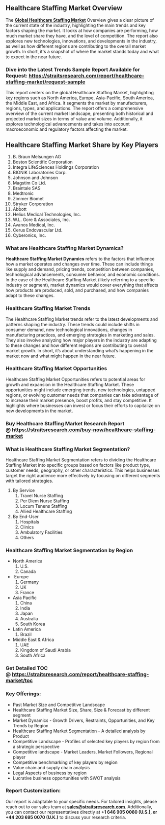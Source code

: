 <h2>Healthcare Staffing Market Overview</h2>
<p>The <strong><a href=https://straitsresearch.com/report/healthcare-staffing-market>Global Healthcare Staffing Market</a></strong> Overview gives a clear picture of the current state of the industry, highlighting the main trends and key factors shaping the market. It looks at how companies are performing, how much market share they have, and the level of competition. The report also explores new technologies, innovations, and developments in the industry, as well as how different regions are contributing to the overall market growth. In short, it's a snapshot of where the market stands today and what to expect in the near future.</p>
<h3><strong>Dive into the Latest Trends Sample Report Available for Request:&nbsp;</strong><strong><a href=https://straitsresearch.com/report/healthcare-staffing-market/request-sample>https://straitsresearch.com/report/healthcare-staffing-market/request-sample</a></strong></h3>
<p>This report centers on the global Healthcare Staffing Market, highlighting key regions such as North America, Europe, Asia-Pacific, South America, the Middle East, and Africa. It segments the market by manufacturers, regions, types, and applications. The report offers a comprehensive overview of the current market landscape, presenting both historical and projected market sizes in terms of value and volume. Additionally, it explores technological advancements and takes into account macroeconomic and regulatory factors affecting the market.</p>
<h2>Healthcare Staffing Market Share by Key Players</h2>
<p><ol>
<li>B. Braun Melsungen AG</li>
<li>Boston Scientific Corporation</li>
<li>Integra LifeSciences Holdings Corporation</li>
<li>BIONIK Laboratories Corp.</li>
<li>Johnson and Johnson</li>
<li>Magstim Co Ltd.</li>
<li>Braintale SAS</li>
<li>Medtronic</li>
<li>Zimmer Biomet</li>
<li>Stryker Corporation</li>
<li>Abbott</li>
<li>Helius Medical Technologies, Inc.</li>
<li>W.L. Gore &amp; Associates, Inc.</li>
<li>Avanos Medical, Inc.</li>
<li>Cerus Endovascular Ltd.</li>
<li>Cyberonics, Inc.</li>
</ol></p>
<h3>What are Healthcare Staffing Market Dynamics?</h3>
<p><strong>Healthcare Staffing Market Dynamics</strong> refers to the factors that influence how a market operates and changes over time. These can include things like supply and demand, pricing trends, competition between companies, technological advancements, consumer behavior, and economic conditions. In the case of the Healthcare Staffing Market (likely referring to a specific industry or segment), market dynamics would cover everything that affects how products are produced, sold, and purchased, and how companies adapt to these changes.</p>
<h3>Healthcare Staffing Market Trends</h3>
<p>The Healthcare Staffing Market trends refer to the latest developments and patterns shaping the industry. These trends could include shifts in consumer demand, new technological innovations, changes in manufacturing practices, and emerging strategies in marketing and sales. They also involve analyzing how major players in the industry are adapting to these changes and how different regions are contributing to overall market growth. In short, it&rsquo;s about understanding what&rsquo;s happening in the market now and what might happen in the near future.</p>
<h3>Healthcare Staffing Market Opportunities</h3>
<p>Healthcare Staffing Market Opportunities refers to potential areas for growth and expansion in the Healthcare Staffing Market. These opportunities might include emerging trends, new technologies, untapped regions, or evolving customer needs that companies can take advantage of to increase their market presence, boost profits, and stay competitive. It highlights where businesses can invest or focus their efforts to capitalize on new developments in the market.</p>
<h3><strong>Buy Healthcare Staffing Market Research Report @&nbsp;</strong><strong><a href=https://straitsresearch.com/buy-now/healthcare-staffing-market>https://straitsresearch.com/buy-now/healthcare-staffing-market</a></strong></h3>
<h3>What is Healthcare Staffing Market Segmentation?</h3>
<p>Healthcare Staffing Market Segmentation refers to dividing the Healthcare Staffing Market into specific groups based on factors like product type, customer needs, geography, or other characteristics. This helps businesses target the right audience more effectively by focusing on different segments with tailored strategies.</p>
<p><ol>
<li>By Service
<ol>
<li>Travel Nurse Staffing</li>
<li>Per Diem Nurse Staffing</li>
<li>Locum Tenens Staffing</li>
<li>Allied Healthcare Staffing</li>
</ol>
</li>
<li>By End-User
<ol>
<li>Hospitals</li>
<li>Clinics</li>
<li>Ambulatory Facilities</li>
<li>Others</li>
</ol>
</li>
</ol></p>
<h3>Healthcare Staffing Market Segmentation by Region</h3>
<ul>
<li>North America
<ol>
<li>U.S.</li>
<li>Canada</li>
</ol>
</li>
<li>&nbsp;Europe
<ol>
<li>Germany</li>
<li>UK</li>
<li>France</li>
</ol>
</li>
<li>Asia Pacific
<ol>
<li>China</li>
<li>India</li>
<li>Japan</li>
<li>Australia</li>
<li>South Korea</li>
</ol>
</li>
<li>Latin America
<ol>
<li>Brazil</li>
</ol>
</li>
<li>Middle East &amp; Africa
<ol>
<li>UAE</li>
<li>Kingdom of Saudi Arabia</li>
<li>South Africa</li>
</ol>
</li>
</ul>
<h3>Get Detailed TOC @&nbsp;<a href=https://straitsresearch.com/report/healthcare-staffing-market/toc>https://straitsresearch.com/report/healthcare-staffing-market/toc</a></h3>
<h3>Key Offerings:</h3>
<ul>
<li>Past Market Size and Competitive Landscape</li>
<li>Healthcare Staffing Market Size, Share, Size &amp; Forecast by different segment</li>
<li>Market Dynamics - Growth Drivers, Restraints, Opportunities, and Key Trends by Region</li>
<li>Healthcare Staffing Market Segmentation - A detailed analysis by Product</li>
<li>Competitive Landscape - Profiles of selected key players by region from a strategic perspective</li>
<li>Competitive landscape - Market Leaders, Market Followers, Regional player</li>
<li>Competitive benchmarking of key players by region</li>
<li>Value chain and supply chain analysis</li>
<li>Legal Aspects of business by region</li>
<li>Lucrative business opportunities with SWOT analysis</li>
</ul>
<h3>Report Customization:</h3>
<p>Our report is adaptable to your specific needs. For tailored insights, please reach out to our sales team at <strong><a href=mailto:sales@straitsresearch.com>sales@straitsresearch.com</a></strong>. Additionally, you can contact our representatives directly at <strong>+1 646 905 0080 (U.S.), or +44 203 695 0070 (U.K.)</strong> to discuss your research criteria.</p>

